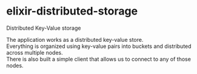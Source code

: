 # elixir-distributed-storage
Distributed Key-Value storage

The application works as a distributed key-value store.  
Everything is organized using key-value pairs into buckets and distributed across multiple nodes.  
There is also built a simple client that allows us to connect to any of those nodes.

